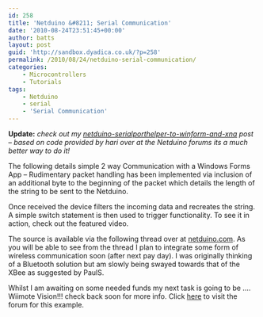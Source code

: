 ```yaml
---
id: 258
title: 'Netduino &#8211; Serial Communication'
date: '2010-08-24T23:51:45+00:00'
author: batts
layout: post
guid: 'http://sandbox.dyadica.co.uk/?p=258'
permalink: /2010/08/24/netduino-serial-communication/
categories:
    - Microcontrollers
    - Tutorials
tags:
    - Netduino
    - serial
    - 'Serial Communication'
---
```


**Update:** *check out my [netduino-serialporthelper-to-winform-and-xna](http://www.dyadica.net/journal/netduino-serialporthelper-to-winform-and-xna "netduino-serialporthelper-to-winform-and-xna") post – based on code provided by hari over at the Netduino forums its a much better way to do it!*

The following details simple 2 way Communication with a Windows Forms App – Rudimentary packet handling has been implemented via inclusion of an additional byte to the beginning of the packet which details the length of the string to be sent to the Netduino.

Once received the device filters the incoming data and recreates the string. A simple switch statement is then used to trigger functionality. To see it in action, check out the featured video.

The source is available via the following thread over at [netduino.com](http://forums.netduino.com/index.php?/topic/198-computer-netduino-integration/ "netduino.com"). As you will be able to see from the thread I plan to integrate some form of wireless communication soon (after next pay day). I was originally thinking of a Bluetooth solution but am slowly being swayed towards that of the XBee as suggested by PaulS.

Whilst I am awaiting on some needed funds my next task is going to be …. Wiimote Vision!!! check back soon for more info. Click [here](http://www.dyadica.net/forums/forum.php?id=2 "Forum for this posting") to visit the forum for this example.